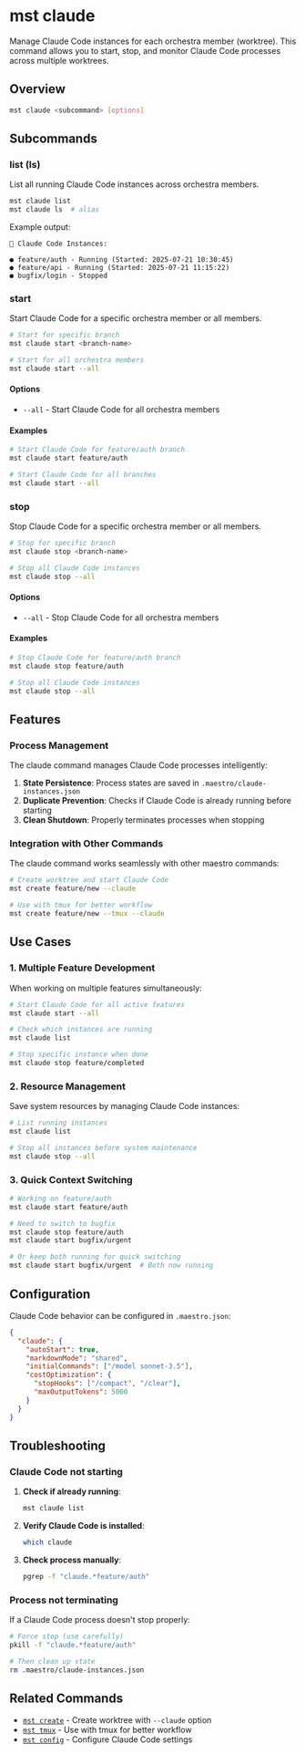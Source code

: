 # mst claude

Manage Claude Code instances for each orchestra member (worktree). This command allows you to start, stop, and monitor Claude Code processes across multiple worktrees.

## Overview

```bash
mst claude <subcommand> [options]
```

## Subcommands

### list (ls)

List all running Claude Code instances across orchestra members.

```bash
mst claude list
mst claude ls  # alias
```

Example output:
```
🤖 Claude Code Instances:

● feature/auth - Running (Started: 2025-07-21 10:30:45)
● feature/api - Running (Started: 2025-07-21 11:15:22)
● bugfix/login - Stopped
```

### start

Start Claude Code for a specific orchestra member or all members.

```bash
# Start for specific branch
mst claude start <branch-name>

# Start for all orchestra members
mst claude start --all
```

#### Options
- `--all` - Start Claude Code for all orchestra members

#### Examples
```bash
# Start Claude Code for feature/auth branch
mst claude start feature/auth

# Start Claude Code for all branches
mst claude start --all
```

### stop

Stop Claude Code for a specific orchestra member or all members.

```bash
# Stop for specific branch
mst claude stop <branch-name>

# Stop all Claude Code instances
mst claude stop --all
```

#### Options
- `--all` - Stop Claude Code for all orchestra members

#### Examples
```bash
# Stop Claude Code for feature/auth branch
mst claude stop feature/auth

# Stop all Claude Code instances
mst claude stop --all
```

## Features

### Process Management

The claude command manages Claude Code processes intelligently:

1. **State Persistence**: Process states are saved in `.maestro/claude-instances.json`
2. **Duplicate Prevention**: Checks if Claude Code is already running before starting
3. **Clean Shutdown**: Properly terminates processes when stopping

### Integration with Other Commands

The claude command works seamlessly with other maestro commands:

```bash
# Create worktree and start Claude Code
mst create feature/new --claude

# Use with tmux for better workflow
mst create feature/new --tmux --claude
```

## Use Cases

### 1. Multiple Feature Development

When working on multiple features simultaneously:

```bash
# Start Claude Code for all active features
mst claude start --all

# Check which instances are running
mst claude list

# Stop specific instance when done
mst claude stop feature/completed
```

### 2. Resource Management

Save system resources by managing Claude Code instances:

```bash
# List running instances
mst claude list

# Stop all instances before system maintenance
mst claude stop --all
```

### 3. Quick Context Switching

```bash
# Working on feature/auth
mst claude start feature/auth

# Need to switch to bugfix
mst claude stop feature/auth
mst claude start bugfix/urgent

# Or keep both running for quick switching
mst claude start bugfix/urgent  # Both now running
```

## Configuration

Claude Code behavior can be configured in `.maestro.json`:

```json
{
  "claude": {
    "autoStart": true,
    "markdownMode": "shared",
    "initialCommands": ["/model sonnet-3.5"],
    "costOptimization": {
      "stopHooks": ["/compact", "/clear"],
      "maxOutputTokens": 5000
    }
  }
}
```

## Troubleshooting

### Claude Code not starting

1. **Check if already running**:
   ```bash
   mst claude list
   ```

2. **Verify Claude Code is installed**:
   ```bash
   which claude
   ```

3. **Check process manually**:
   ```bash
   pgrep -f "claude.*feature/auth"
   ```

### Process not terminating

If a Claude Code process doesn't stop properly:

```bash
# Force stop (use carefully)
pkill -f "claude.*feature/auth"

# Then clean up state
rm .maestro/claude-instances.json
```

## Related Commands

- [`mst create`](./create.md) - Create worktree with `--claude` option
- [`mst tmux`](./tmux.md) - Use with tmux for better workflow
- [`mst config`](./config.md) - Configure Claude Code settings